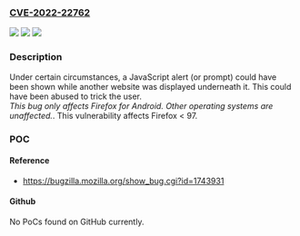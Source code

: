 ### [CVE-2022-22762](https://cve.mitre.org/cgi-bin/cvename.cgi?name=CVE-2022-22762)
![](https://img.shields.io/static/v1?label=Product&message=Firefox&color=blue)
![](https://img.shields.io/static/v1?label=Version&message=n%2Fa&color=blue)
![](https://img.shields.io/static/v1?label=Vulnerability&message=JavaScript%20Dialogs%20could%20have%20been%20displayed%20over%20other%20domains%20on%20Firefox%20for%20Android&color=brighgreen)

### Description

Under certain circumstances, a JavaScript alert (or prompt) could have been shown while another website was displayed underneath it. This could have been abused to trick the user. <br>*This bug only affects Firefox for Android. Other operating systems are unaffected.*. This vulnerability affects Firefox < 97.

### POC

#### Reference
- https://bugzilla.mozilla.org/show_bug.cgi?id=1743931

#### Github
No PoCs found on GitHub currently.

